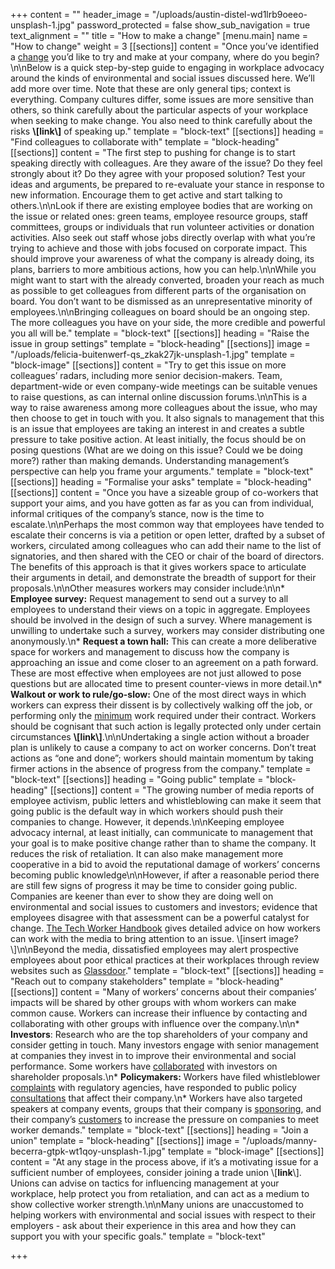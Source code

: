 +++
content = ""
header_image = "/uploads/austin-distel-wd1lrb9oeeo-unsplash-1.jpg"
password_protected = false
show_sub_navigation = true
text_alignment = ""
title = "How to make a change"
[menu.main]
name = "How to change"
weight = 3
[[sections]]
content = "Once you’ve identified a [change](https://www.honestwork.org/what-to-change/general/) you’d like to try and make at your company, where do you begin?\n\nBelow is a quick step-by-step guide to engaging in workplace advocacy around the kinds of environmental and social issues discussed here. We’ll add more over time. Note that these are only general tips; context is everything. Company cultures differ, some issues are more sensitive than others, so think carefully about the particular aspects of your workplace when seeking to make change. You also need to think carefully about the risks **\\[link\\]** of speaking up."
template = "block-text"
[[sections]]
heading = "Find colleagues to collaborate with"
template = "block-heading"
[[sections]]
content = "The first step to pushing for change is to start speaking directly with colleagues. Are they aware of the issue? Do they feel strongly about it? Do they agree with your proposed solution? Test your ideas and arguments, be prepared to re-evaluate your stance in response to new information. Encourage them to get active and start talking to others.\n\nLook if there are existing employee bodies that are working on the issue or related ones: green teams, employee resource groups, staff committees, groups or individuals that run volunteer activities or donation activities. Also seek out staff whose jobs directly overlap with what you’re trying to achieve and those with jobs focused on corporate impact. This should improve your awareness of what the company is already doing, its plans, barriers to more ambitious actions, how you can help.\n\nWhile you might want to start with the already converted, broaden your reach as much as possible to get colleagues from different parts of the organisation on board. You don’t want to be dismissed as an unrepresentative minority of employees.\n\nBringing colleagues on board should be an ongoing step. The more colleagues you have on your side, the more credible and powerful you all will be."
template = "block-text"
[[sections]]
heading = "Raise the issue in group settings"
template = "block-heading"
[[sections]]
image = "/uploads/felicia-buitenwerf-qs_zkak27jk-unsplash-1.jpg"
template = "block-image"
[[sections]]
content = "Try to get this issue on more colleagues’ radars, including more senior decision-makers. Team, department-wide or even company-wide meetings can be suitable venues to raise questions, as can internal online discussion forums.\n\nThis is a way to raise awareness among more colleagues about the issue, who may then choose to get in touch with you. It also signals to management that this is an issue that employees are taking an interest in and creates a subtle pressure to take positive action. At least initially, the focus should be on posing questions (What are we doing on this issue? Could we be doing more?) rather than making demands. Understanding management’s perspective can help you frame your arguments."
template = "block-text"
[[sections]]
heading = "Formalise your asks"
template = "block-heading"
[[sections]]
content = "Once you have a sizeable group of co-workers that support your aims, and you have gotten as far as you can from individual, informal critiques of the company’s stance, now is the time to escalate.\n\nPerhaps the most common way that employees have tended to escalate their concerns is via a petition or open letter, drafted by a subset of workers, circulated among colleagues who can add their name to the list of signatories, and then shared with the CEO or chair of the board of directors. The benefits of this approach is that it gives workers space to articulate their arguments in detail, and demonstrate the breadth of support for their proposals.\n\nOther measures workers may consider include:\n\n* **Employee survey:** Request management to send out a survey to all employees to understand their views on a topic in aggregate. Employees should be involved in the design of such a survey. Where management is unwilling to undertake such a survey, workers may consider distributing one anonymously.\n* **Request a town hall:** This can create a more deliberative space for workers and management to discuss how the company is approaching an issue and come closer to an agreement on a path forward. These are most effective when employees are not just allowed to pose questions but are allocated time to present counter-views in more detail.\n* **Walkout or work to rule/go-slow:** One of the most direct ways in which workers can express their dissent is by collectively walking off the job, or performing only the [minimum](https://en.wikipedia.org/wiki/Work-to-rule) work required under their contract. Workers should be cognisant that such action is legally protected only under certain circumstances **\\[link\\]**.\n\nUndertaking a single action without a broader plan is unlikely to cause a company to act on worker concerns. Don’t treat actions as “one and done”; workers should maintain momentum by taking firmer actions in the absence of progress from the company."
template = "block-text"
[[sections]]
heading = "Going public"
template = "block-heading"
[[sections]]
content = "The growing number of media reports of employee activism, public letters and whistleblowing can make it seem that going public is the default way in which workers should push their companies to change. However, it depends.\n\nKeeping employee advocacy internal, at least initially, can communicate to management that your goal is to make positive change rather than to shame the company. It reduces the risk of retaliation. It can also make management more cooperative in a bid to avoid the reputational damage of workers’ concerns becoming public knowledge\n\nHowever, if after a reasonable period there are still few signs of progress it may be time to consider going public. Companies are keener than ever to show they are doing well on environmental and social issues to customers and investors; evidence that employees disagree with that assessment can be a powerful catalyst for change. [The Tech Worker Handbook](https://techworkerhandbook.org/media/) gives detailed advice on how workers can work with the media to bring attention to an issue. \\[insert image?\\]\n\nBeyond the media, dissatisfied employees may alert prospective employees about poor ethical practices at their workplaces through review websites such as [Glassdoor](https://www.glassdoor.co.uk/index.htm)."
template = "block-text"
[[sections]]
heading = "Reach out to company stakeholders"
template = "block-heading"
[[sections]]
content = "Many of workers’ concerns about their companies’ impacts will be shared by other groups with whom workers can make common cause. Workers can increase their influence by contacting and collaborating with other groups with influence over the company.\n\n* **Investors**: Research who are the top shareholders of your company and consider getting in touch. Many investors engage with senior management at companies they invest in to improve their environmental and social performance. Some workers have [collaborated](https://www.protocol.com/workplace/shareholder-proposals-workers) with investors on shareholder proposals.\n* **Policymakers:** Workers have filed whistleblower [complaints](https://www.nytimes.com/2021/10/26/technology/facebook-sec-complaints.html) with regulatory agencies, have responded to public policy [consultations](https://www.nbcnews.com/news/all/amazon-workers-protest-proposal-raise-bar-shareholder-resolutions-n1129216) that affect their company.\n* Workers have also targeted speakers at company events, groups that their company is [sponsoring](https://www.bloomberg.com/news/articles/2019-06-26/google-workers-petition-sf-pride-to-exclude-company-from-parade), and their company’s [customers](https://progressivegrocer.com/ufcw-staging-protests-harris-teeters-ploy-organize-smithfield-plant-workers) to increase the pressure on companies to meet worker demands."
template = "block-text"
[[sections]]
heading = "Join a union"
template = "block-heading"
[[sections]]
image = "/uploads/manny-becerra-gtpk-wt1qoy-unsplash-1.jpg"
template = "block-image"
[[sections]]
content = "At any stage in the process above, if it’s a motivating issue for a sufficient number of employees, consider joining a trade union \\[**link**\\]. Unions can advise on tactics for influencing management at your workplace, help protect you from retaliation, and can act as a medium to show collective worker strength.\n\nMany unions are unaccustomed to helping workers with environmental and social issues with respect to their employers - ask about their experience in this area and how they can support you with your specific goals."
template = "block-text"

+++
